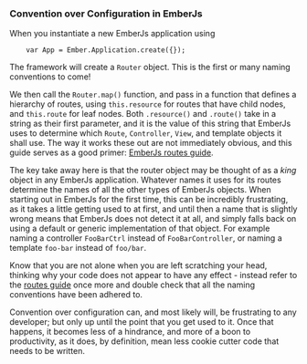 ### Convention over Configuration in EmberJs

When you instantiate a new EmberJs application using

        var App = Ember.Application.create({});

The framework will create a `Router` object.
This is the first or many naming conventions to come!

We then call the `Router.map()` function,
and pass in a function that defines a hierarchy of routes,
using `this.resource` for routes that have child nodes,
and `this.route` for leaf nodes.
Both `.resource()` and `.route()` take in a string as their first parameter,
and it is the value of this string that EmberJs uses to determine which
`Route`, `Controller`, `View`, and template objects it shall use.
The way it works these out are not immediately obvious,
and this guide serves as a good primer:
[EmberJs routes guide](http://emberjs.com/guides/routing/defining-your-routes/).

The key take away here is that the router object may be thought of as a
*king* object in any EmberJs application.
Whatever names it uses for its routes determine the names of
all the other types of EmberJs objects.
When starting out in EmberJs for the first time,
this can be incredibly frustrating,
as it takes a little getting used to at first,
and until then a name that is slightly wrong means that EmberJs does not detect
it at all, and simply falls back on using a default or generic implementation
of that object.
For example naming a controller `FooBarCtrl` instead of `FooBarController`,
or naming a template `foo-bar` instead of `foo/bar`.

Know that you are not alone when you are left scratching your head,
thinking why your code does not appear to have any effect -
instead refer to the
[routes guide](http://emberjs.com/guides/routing/defining-your-routes/)
once more and double check that all the naming conventions have been adhered to.

Convention over configuration can, and most likely will,
be frustrating to any developer;
but only up until the point that you get used to it.
Once that happens, it becomes less of a hindrance,
and more of a boon to productivity,
as it does, by definition, mean less cookie cutter code that needs to be written.
